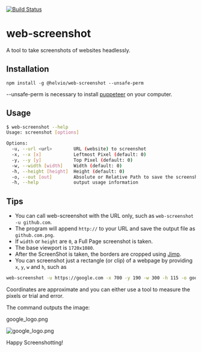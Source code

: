 [![Build Status](https://travis-ci.org/Helvio88/web-screenshot.svg?branch=master)](https://travis-ci.org/Helvio88/web-screenshot#)

web-screenshot
==============
A tool to take screenshots of websites headlessly.

Installation
------------

```node
npm install -g @helvio/web-screenshot --unsafe-perm
```
--unsafe-perm is necessary to install [puppeteer][1] on your computer.

Usage
-----
```bash
$ web-screenshot --help
Usage: screenshot [options]

Options:
  -u, --url <url>        URL (website) to screenshot
  -x, --x [x]            Leftmost Pixel (default: 0)
  -y, --y [y]            Top Pixel (default: 0)
  -w, --width [width]    Width (default: 0)
  -h, --height [height]  Height (default: 0)
  -o, --out [out]        Absolute or Relative Path to save the screenshot
  -h, --help             output usage information
```

Tips
----
* You can call web-screenshot with the URL only, such as `web-screenshot -u github.com`.
* The program will append `http://` to your URL and save the output file as `github.com.png`.
* If `width` or `height` are `0`, a Full Page screenshot is taken.
* The base viewport is `1720x1080`.
* After the ScreenShot is taken, the borders are cropped using [Jimp][2].
* You can screenshot just a rectangle (or clip) of a webpage by providing `x`, `y`, `w` and `h`, such as
```bash
web-screenshot -u https://google.com -x 700 -y 190 -w 300 -h 115 -o google_logo.png
```
Coordinates are approximate and you can either use a tool to measure the pixels or trial and error.

The command outputs the image:

google_logo.png

![google_logo.png][3]

Happy Screenshotting!

[1]: https://github.com/GoogleChrome/puppeteer
[2]: https://github.com/oliver-moran/jimp
[3]: https://i.imgur.com/AmoKkrg.png
